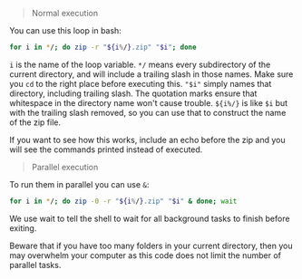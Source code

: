 > Normal execution

You can use this loop in bash:

```bash
for i in */; do zip -r "${i%/}.zip" "$i"; done
```

`i` is the name of the loop variable. `*/` means every subdirectory of the current directory, and will include a trailing slash in those names. Make sure you `cd` to the right place before executing this. `"$i"` simply names that directory, including trailing slash. The quotation marks ensure that whitespace in the directory name won't cause trouble. `${i%/}` is like `$i` but with the trailing slash removed, so you can use that to construct the name of the zip file.

If you want to see how this works, include an echo before the zip and you will see the commands printed instead of executed.

> Parallel execution

To run them in parallel you can use `&`:
  
```bash
for i in */; do zip -0 -r "${i%/}.zip" "$i" & done; wait
```

We use wait to tell the shell to wait for all background tasks to finish before exiting.

Beware that if you have too many folders in your current directory, then you may overwhelm your computer as this code does not limit the number of parallel tasks.